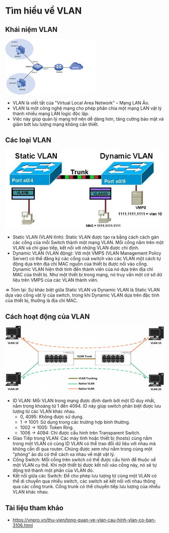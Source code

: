 # Tìm hiều về VLAN

## Khái niệm VLAN

![VLAN image](../images/VLAN.png)

- VLAN là viết tắt của "Virtual Local Area Network" – Mạng LAN Ảo.
- VLAN là một công nghệ mạng cho phép phân chia một mạng LAN vật lý thành nhiều mạng LAN logic độc lập.
- Việc này giúp quản lý mạng trở nên dễ dàng hơn, tăng cường bảo mật và giảm bớt lưu lượng mạng không cần thiết.

## Các loại VLAN

![VLAN image](../images/VLAN1.png)

- Static VLAN (VLAN tĩnh): Static VLAN được tạo ra bằng cách cách gán các cổng của mỗi Switch thành một mạng VLAN. Mỗi cổng nằm trên một VLAN và chỉ giao tiếp, kết nối với những VLAN được chỉ định.
- Dynamic VLAN (VLAN động): Với một VMPS (VLAN Management Policy Server) có thể đăng ký các cổng cuả switch vào các VLAN một cách tự động dựa trên địa chỉ MAC nguồn của thiết bị được nối vào cổng. Dynamic VLAN hiện thời tính đến thành viên của nó dựa trên địa chỉ MAC của thiết bị. Như một thiết bị trong mạng, nó truy vấn một cơ sở dữ liệu trên VMPS của các VLAN thành viên.

=> Tóm lại: Sự khác biệt giữa Static VLAN và Dynamic VLAN là Static VLAN dựa vào cổng vật lý của switch, trong khi Dynamic VLAN dựa trên đặc tính của thiết bị, thường là địa chỉ MAC.

## Cách hoạt động của VLAN

![VLAN image](../images/VLAN2.png)

- ID VLAN: Mỗi VLAN trong mạng được định danh bởi một ID duy nhất, nằm trong khoảng từ 1 đến 4094. ID này giúp switch phân biệt được lưu lượng từ các VLAN khác nhau.
  - 0, 4095: Không được sử dụng.
  - 1 -> 1001: Sử dụng trong các trường hợp bình thường.
  - 1002 -> 1005: Token Ring.
  - 1006 -> 4094: Chỉ được cấu hình trên Transparent Switch.
- Giao Tiếp trong VLAN: Các máy tính hoặc thiết bị (hosts) cùng nằm trong một VLAN có cùng ID VLAN có thể trao đổi dữ liệu với nhau mà không cần đi qua router. Chúng được xem như nằm trong cùng một "phòng" ảo dù có thể cách xa nhau về mặt vật lý.
- Cổng Switch: Mỗi cổng trên switch có thể được cấu hình để thuộc về một VLAN cụ thể. Khi một thiết bị được kết nối vào cổng này, nó sẽ tự động trở thành một phần của VLAN đó.
- Kết nối giữa các Switch: Để cho phép lưu lượng từ cùng một VLAN có thể di chuyển qua nhiều switch, các switch sẽ kết nối với nhau thông qua các cổng trunk. Cổng trunk có thể chuyển tiếp lưu lượng của nhiều VLAN khác nhau.

## Tài liệu tham khảo

- https://vnpro.vn/thu-vien/tong-quan-ve-vlan-cau-hinh-vlan-co-ban-3106.html